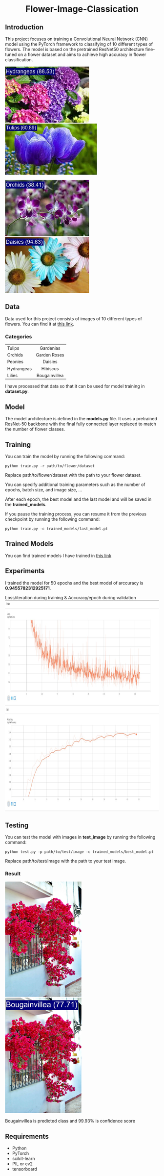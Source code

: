 
<p align="center">
 <h1 align="center">Flower-Image-Classication</h1>
</p>


## Introduction
This project focuses on training a Convolutional Neural Network (CNN) model using the PyTorch framework to classifying of 10 different types of flowers. The model is based on the pretrained ResNet50 architecture fine-tuned on a flower dataset and aims to achieve high accuracy in flower classification.

<img src="test_image/predicted_Hydrangeas1.jpg" width="275" height="183"><img src="test_image/predicted_Tulips2.jpg" width="301" height="167">

<img src="test_image/predicted_Orchids1.jpg" width="275" height="183"><img src="test_image/predicted_Daisies2.jpg" width="275" height="183">

## Data
Data used for this project consists of images of 10 different types of flowers. You can find it at <a href="https://www.kaggle.com/datasets/aksha05/flower-image-dataset">this link</a>.

### Categories
|||
|-----------|:-----------:|
|Tulips|Gardenias|
|Orchids|Garden Roses|
|Peonies|Daisies|
|Hydrangeas|Hibiscus|
|Lilies|Bougainvillea|

I have processed that data so that it can be used for model training in **dataset.py**.

## Model
The model architecture is defined in the **models.py** file. It uses a pretrained ResNet-50 backbone with the final fully connected layer replaced to match the number of flower classes.

## Training
You can train the model by running the following command:
```
python train.py -r path/to/flower/dataset
```
Replace path/to/flower/dataset with the path to your flower dataset.

You can specify additional training parameters such as the number of epochs, batch size, and image size, ...

After each epoch, the best model and the last model and will be saved in the **trained_models**.

If you pause the training process, you can resume it from the previous checkpoint by running the following command:

```
python train.py -c trained_models/last_model.pt
```

## Trained Models
You can find trained models I have trained in <a href="https://drive.google.com/drive/folders/1TE0VXANKqDsXVlNqw-nPuqGA4zvLu-3-?usp=sharing">this link</a>

## Experiments
I trained the model for 50 epochs and the best model of arccuracy is **0.9455782312925171**.

Loss/iteration during training & Accuracy/epoch during validation
<img src="tensorboard/Screenshot.jpg" width="993.6" height="689.6">

## Testing
You can test the model with images in **test_image** by running the following command:
```
python test.py -p path/to/test/image -c trained_models/best_model.pt
```
Replace path/to/test/image with the path to your test image.
### Result


<img src="test_image/Bougainvillea2.jpg" width="250" height="376">&nbsp;&nbsp;&nbsp;<img src="test_image/predicted_Bougainvillea2.jpg" width="250" height="376">

Bougainvillea is predicted class and 99.93% is confidence score

## Requirements
- Python 
- PyTorch
- scikit-learn
- PIL or cv2
- tensorboard
